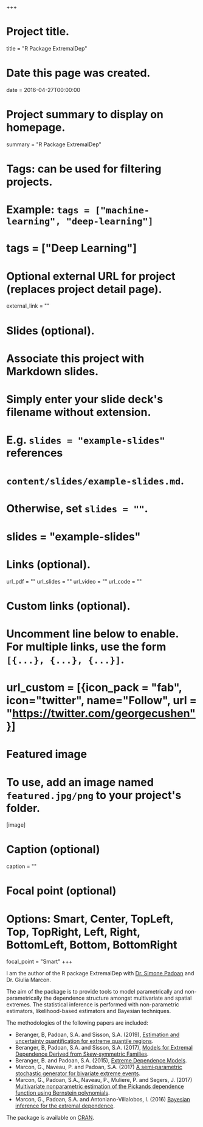 +++
# Project title.
title = "R Package ExtremalDep"

# Date this page was created.
date = 2016-04-27T00:00:00

# Project summary to display on homepage.
summary = "R Package ExtremalDep"

# Tags: can be used for filtering projects.
# Example: `tags = ["machine-learning", "deep-learning"]`
# tags = ["Deep Learning"]

# Optional external URL for project (replaces project detail page).
external_link = ""

# Slides (optional).
#   Associate this project with Markdown slides.
#   Simply enter your slide deck's filename without extension.
#   E.g. `slides = "example-slides"` references 
#   `content/slides/example-slides.md`.
#   Otherwise, set `slides = ""`.
# slides = "example-slides"

# Links (optional).
url_pdf = ""
url_slides = ""
url_video = ""
url_code = ""

# Custom links (optional).
#   Uncomment line below to enable. For multiple links, use the form `[{...}, {...}, {...}]`.
# url_custom = [{icon_pack = "fab", icon="twitter", name="Follow", url = "https://twitter.com/georgecushen"}]

# Featured image
# To use, add an image named `featured.jpg/png` to your project's folder. 
[image]
  # Caption (optional)
  caption = ""
  
  # Focal point (optional)
  # Options: Smart, Center, TopLeft, Top, TopRight, Left, Right, BottomLeft, Bottom, BottomRight
  focal_point = "Smart"
+++

I am the author of the R package ExtremalDep with [Dr. Simone Padoan](http://didattica.unibocconi.eu/mypage/index.php?IdUte=154276&lingua=eng) and Dr. Giulia Marcon.

The aim of the package is to provide tools to model parametrically and non-parametrically the dependence structure  amongst multivariate and spatial extremes. The statistical inference is performed with non-parametric estimators, likelihood-based estimators and Bayesian techniques.

The methodologies of the following papers are included:
*   Beranger, B, Padoan, S.A. and Sisson, S.A. (2019), [Estimation and uncertainty quantification for extreme quantile regions](https://arxiv.org/pdf/1904.08251.pdf).
* Beranger, B, Padoan, S.A. and Sisson, S.A. (2017), [Models for Extremal Dependence Derived from Skew‐symmetric Families](https://doi.org/10.1111/sjos.12240).
* Beranger, B. and Padoan, S.A. (2015), [Extreme Dependence Models](https://arxiv.org/pdf/1508.05561.pdf).
* Marcon, G., Naveau, P. and Padoan, S.A. (2017) [A semi‐parametric stochastic generator for bivariate extreme events](https://doi.org/10.1002/sta4.145).
* Marcon, G., Padoan, S.A., Naveau, P., Muliere, P. and Segers, J.  (2017)  [Multivariate nonparametric estimation of the Pickands dependence function using Bernstein polynomials](https://doi.org/10.1016/j.jspi.2016.10.004).
* Marcon, G., Padoan, S.A. and Antoniano-Villalobos, I. (2016) [Bayesian inference for the extremal dependence](https://doi.org/10.1214/16-EJS1162).

The package is available on [CRAN](https://CRAN.R-project.org/package=ExtremalDep).


